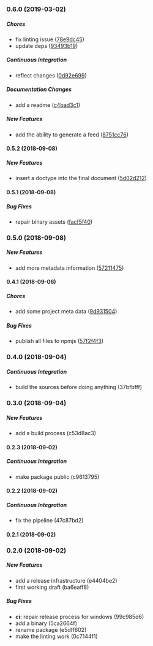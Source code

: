 ### 0.6.0 (2019-03-02)

##### Chores

*  fix linting issue ([78e9dc45](https://github.com/datenknoten/ts-ssg/commit/78e9dc45815f73b0768bd8398c4deff7db1cfd42))
*  update deps ([93493b19](https://github.com/datenknoten/ts-ssg/commit/93493b194ad3e1038955c6159171aba1e6e5ef91))

##### Continuous Integration

*  reflect changes ([0d92e699](https://github.com/datenknoten/ts-ssg/commit/0d92e69954a11d91cafd3c4a1b871371736270da))

##### Documentation Changes

*  add a readme ([c4bad3c1](https://github.com/datenknoten/ts-ssg/commit/c4bad3c13a9718f6d5890f1d69433470dc86616a))

##### New Features

*  add the ability to generate a feed ([8751cc76](https://github.com/datenknoten/ts-ssg/commit/8751cc769e9aba2e0c807a42ec9cf6421cf796bc))

#### 0.5.2 (2018-09-08)

##### New Features

*  insert a doctype into the final document ([5d02d212](https://github.com/datenknoten/ts-ssg/commit/5d02d2122ee0d914e26490b729f3c2eace331b61))

#### 0.5.1 (2018-09-08)

##### Bug Fixes

*  repair binary assets ([facf5f40](https://github.com/datenknoten/ts-ssg/commit/facf5f40eec35083ece27a6be9c14e8fcd97461b))

### 0.5.0 (2018-09-08)

##### New Features

*  add more metadata information ([57211475](https://github.com/datenknoten/ts-ssg/commit/57211475311dd995a1c1523cc44064345fdc6d96))

#### 0.4.1 (2018-09-06)

##### Chores

*  add some project meta data ([9d931504](https://github.com/datenknoten/ts-ssg/commit/9d9315043262ee4bd3bf63a70b032fe9e7b2209c))

##### Bug Fixes

*  publish all files to npmjs ([57f2f4f3](https://github.com/datenknoten/ts-ssg/commit/57f2f4f32748dacc839ab69d9ec28f9f30cf8c22))

### 0.4.0 (2018-09-04)

##### Continuous Integration

*  build the sources before doing anything (37bfbfff)

### 0.3.0 (2018-09-04)

##### New Features

*  add a build process (c53d8ac3)

#### 0.2.3 (2018-09-02)

##### Continuous Integration

*  make package public (c9613795)

#### 0.2.2 (2018-09-02)

##### Continuous Integration

*  fix the pipeline (47c87bd2)

#### 0.2.1 (2018-09-02)

### 0.2.0 (2018-09-02)

##### New Features

*  add a release infrastructure (e4404be2)
*  first working draft (ba6eaff8)

##### Bug Fixes

* **ci:**  repair release process for windows (99c985d6)
*  add a binary (5ca2664f)
*  rename package (e5dff602)
*  make the linting work (0c7144f1)

